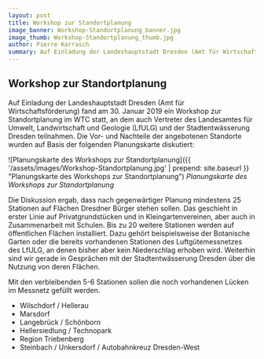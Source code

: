 ```yaml
---
layout: post
title: Workshop zur Standortplanung
image_banner: Workshop-Standortplanung_banner.jpg
image_thumb: Workshop-Standortplanung_thumb.jpg
author: Pierre Karrasch
summary: Auf Einladung der Landeshauptstadt Dresden (Amt für Wirtschaftsförderung) fand am 30. Januar 2019 ein Workshop zur Standortplanung im WTC statt
---
```


## Workshop zur Standortplanung

Auf Einladung der Landeshauptstadt Dresden (Amt für Wirtschaftsförderung) fand am 30. Januar 2019 ein Workshop zur Standortplanung im WTC statt, an dem auch Vertreter des Landesamtes für Umwelt, Landwirtschaft und Geologie (LfULG) und der Stadtentwässerung Dresden teilnahmen. Die Vor- und Nachteile der angebotenen Standorte wurden auf Basis der folgenden Planungskarte diskutiert:


 ![Planungskarte des Workshops zur Standortplanung]({{ '/assets/images/Workshop-Standortplanung.jpg' | prepend: site.baseurl }} "Planungskarte des Workshops zur Standortplanung")
*Planungskarte des Workshops zur Standortplanung*

Die Diskussion ergab, dass nach gegenwärtiger Planung mindestens 25 Stationen auf Flächen Dresdner Bürger stehen sollen. Das geschieht in erster Linie auf Privatgrundstücken und in Kleingartenvereinen, aber auch in Zusammenarbeit mit Schulen. Bis zu 20 weitere Stationen werden auf öffentlichen Flächen installiert. Dazu gehört beispielsweise der Botanische Garten oder die bereits vorhandenen Stationen des Luftgütemessnetzes des LfULG, an denen bisher aber kein Niederschlag erhoben wird. Weiterhin sind wir gerade in Gesprächen mit der Stadtentwässerung Dresden über die Nutzung von deren Flächen. 

Mit den verbleibenden 5-6 Stationen sollen die noch vorhandenen Lücken im Messnetz gefüllt werden.

* Wilschdorf / Hellerau
* Marsdorf
* Langebrück / Schönborn
* Hellersiedlung / Technopark
* Region Triebenberg
* Steinbach / Unkersdorf / Autobahnkreuz Dresden-West





